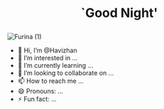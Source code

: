 
# <p align="center"> `Good Night' </p>

![Furina (1)](https://github.com/Havizhan/Havizhan/assets/145414931/547e0f4e-ce0a-431f-b079-fd482484d016)

- 👋 Hi, I’m @Havizhan
- 👀 I’m interested in ...
- 🌱 I’m currently learning ...
- 💞️ I’m looking to collaborate on ...
- 📫 How to reach me ...
- 😄 Pronouns: ...
- ⚡ Fun fact: ...

<!---
Havizhan/Havizhan is a ✨ special ✨ repository because its `README.md` (this file) appears on your GitHub profile.
You can click the Preview link to take a look at your changes.
--->




